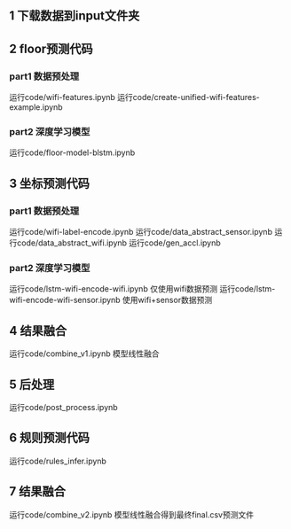 ## 1 下载数据到input文件夹  
## 2 floor预测代码 
### part1 数据预处理 
运行code/wifi-features.ipynb 
运行code/create-unified-wifi-features-example.ipynb 
### part2 深度学习模型 
运行code/floor-model-blstm.ipynb 
## 3 坐标预测代码 
### part1 数据预处理 
运行code/wifi-label-encode.ipynb 
运行code/data_abstract_sensor.ipynb 
运行code/data_abstract_wifi.ipynb 
运行code/gen_accl.ipynb 
### part2 深度学习模型 
运行code/lstm-wifi-encode-wifi.ipynb 仅使用wifi数据预测 
运行code/lstm-wifi-encode-wifi-sensor.ipynb 使用wifi+sensor数据预测 
## 4 结果融合 
运行code/combine_v1.ipynb 模型线性融合 
## 5 后处理 
运行code/post_process.ipynb 
## 6 规则预测代码 
运行code/rules_infer.ipynb 
## 7 结果融合 
运行code/combine_v2.ipynb 模型线性融合得到最终final.csv预测文件